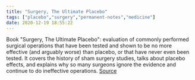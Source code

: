 ```yaml
---
title: "Surgery, The Ultimate Placebo"
tags: ["placebo","surgery","permanent-notes","medicine"]
date: 2020-12-19 18:55:22
---
```


Book "Surgery, The Ultimate Placebo": evaluation of commonly performed surgical operations that have been tested and shown to be no more effective (and arguably worse) than placebo, or that have never even been tested. It covers the history of sham surgery studies, talks about placebo effects, and explains why so many surgeons ignore the evidence and continue to do ineffective operations.
[Source](https://www.skepdoc.info/ian-harris-on-surgery-the-ultimate-placebo/)
